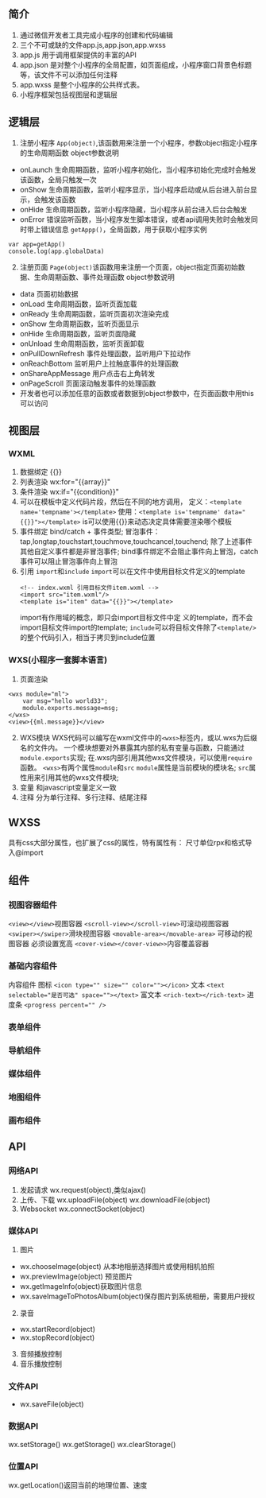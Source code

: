 ## 简介
1. 通过微信开发者工具完成小程序的创建和代码编辑
2. 三个不可或缺的文件app.js,app.json,app.wxss 
3. app.js 用于调用框架提供的丰富的API 
4. app.json 是对整个小程序的全局配置，如页面组成，小程序窗口背景色标题等，该文件不可以添加任何注释
5. app.wxss 是整个小程序的公共样式表。
6. 小程序框架包括视图层和逻辑层
## 逻辑层
1. 注册小程序
  `App(object)`,该函数用来注册一个小程序，参数object指定小程序的生命周期函数
  object参数说明
  * onLaunch 生命周期函数，监听小程序初始化，当小程序初始化完成时会触发该函数，全局只触发一次
  * onShow 生命周期函数，监听小程序显示，当小程序启动或从后台进入前台显示，会触发该函数
  * onHide 生命周期函数，监听小程序隐藏，当小程序从前台进入后台会触发
  * onError 错误监听函数，当小程序发生脚本错误，或者api调用失败时会触发同时带上错误信息
  `getAppp()`，全局函数，用于获取小程序实例
  ```
  var app=getApp()
  console.log(app.globalData)
  ```
2. 注册页面
 `Page(object)`该函数用来注册一个页面，object指定页面初始数据、生命周期函数、事件处理函数
  object参数说明
  * data 页面初始数据
  * onLoad 生命周期函数，监听页面加载
  * onReady 生命周期函数，监听页面初次渲染完成
  * onShow  生命周期函数，监听页面显示
  * onHide 生命周期函数，监听页面隐藏
  * onUnload 生命周期函数，监听页面卸载
  * onPullDownRefresh 事件处理函数，监听用户下拉动作
  * onReachBottom 监听用户上拉触底事件的处理函数
  * onShareAppMessage 用户点击右上角转发
  * onPageScroll 页面滚动触发事件的处理函数
  * 开发者也可以添加任意的函数或者数据到object参数中，在页面函数中用this可以访问
## 视图层
### WXML
1. 数据绑定 {{}}
2. 列表渲染 wx:for="{{array}}"
3. 条件渲染 wx:if="{{condition}}"
4. 可以在模板中定义代码片段，然后在不同的地方调用，
   定义：`<template name='tempname'></template>`
   使用：`<template is='tempname' data="{{}}"></template>`
   is可以使用{{}}来动态决定具体需要渲染哪个模板
5. 事件绑定 bind/catch + 事件类型;
   冒泡事件：tap,longtap,touchstart,touchmove,touchcancel,touchend;
   除了上述事件其他自定义事件都是非冒泡事件;
   bind事件绑定不会阻止事件向上冒泡，catch事件可以阻止冒泡事件向上冒泡
6. 引用 `import`和`include`
   `import`可以在文件中使用目标文件定义的template
    ```
    <!-- index.wxml 引用目标文件item.wxml -->
    <import src="item.wxml"/>
    <template is="item" data="{{}}"></template>
    ```
    import有作用域的概念，即只会import目标文件中定
    义的template，而不会import目标文件import的template;
    `include`可以将目标文件除了`<template/>`的整个代码引入，相当于拷贝到include位置
### WXS(小程序一套脚本语言)
1. 页面渲染
```
<wxs module="ml">
    var msg="hello world33";
    module.exports.message=msg;
</wxs>
<view>{{ml.message}}</view>
```
2. WXS模块
   WXS代码可以编写在wxml文件中的`<wxs>`标签内，或以.wxs为后缀名的文件内。
   一个模块想要对外暴露其内部的私有变量与函数，只能通过`module.exports`实现;
   在.wxs内部引用其他wxs文件模块，可以使用`require`函数。
   `<wxs>`有两个属性`module`和`src`
   `module`属性是当前<wxs>模块的模块名;
    `src`属性用来引用其他的wxs文件模块;
3. 变量
   和javascript变量定义一致
4. 注释
 分为单行注释、多行注释、结尾注释
## WXSS
具有css大部分属性，也扩展了css的属性，特有属性有：
尺寸单位rpx和格式导入@import
## 组件
### 视图容器组件
`<view></view>`视图容器
`<scroll-view></scroll-view>`可滚动视图容器
`<swiper></swiper>`滑块视图容器
`<movable-area></movable-area>` 可移动的视图容器 必须设置宽高
`<cover-view></cover-view>>`内容覆盖容器
### 基础内容组件
内容组件 
图标 `<icon type="" size="" color=""></icon>`
文本 `<text selectable="是否可选" space=""></text>`
富文本 `<rich-text></rich-text>`
进度条 `<progress percent="" />`
### 表单组件
### 导航组件
### 媒体组件
### 地图组件
### 画布组件
## API
### 网络API
1. 发起请求 wx.request(object),类似ajax()
2. 上传、下载 wx.uploadFile(object) wx.downloadFile(object)
3.  Websocket wx.connectSocket(object)
### 媒体API
1. 图片 
* wx.chooseImage(object) 从本地相册选择图片或使用相机拍照
* wx.previewImage(object) 预览图片
* wx.getImageInfo(object)获取图片信息
* wx.saveImageToPhotosAlbum(object)保存图片到系统相册，需要用户授权
2. 录音
* wx.startRecord(object)
* wx.stopRecord(object)
3. 音频播放控制
4. 音乐播放控制
### 文件API
* wx.saveFile(object)
### 数据API
wx.setStorage()
wx.getStorage()
wx.clearStorage()
### 位置API
wx.getLocation()返回当前的地理位置、速度


